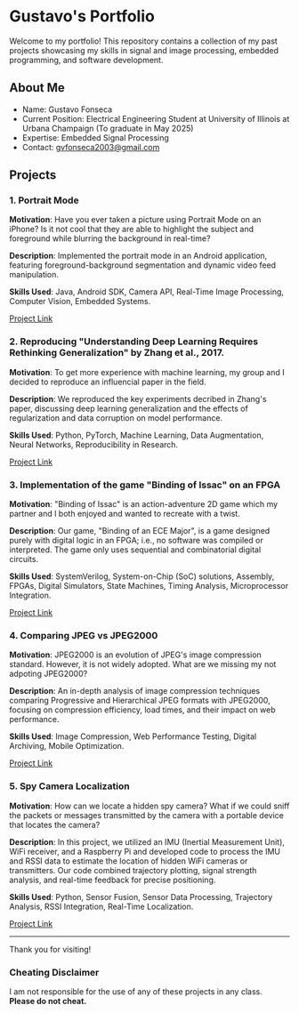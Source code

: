 # Gustavo's Portfolio
Welcome to my portfolio! This repository contains a collection of my past projects showcasing my skills in signal and image processing, embedded programming, and software development.

## About Me
- Name: Gustavo Fonseca
- Current Position: Electrical Engineering Student at University of Illinois at Urbana Champaign (To graduate in May 2025)
- Expertise: Embedded Signal Processing
- Contact: gvfonseca2003@gmail.com

## Projects
### 1. Portrait Mode
**Motivation**: Have you ever taken a picture using Portrait Mode on an iPhone? Is it not cool that they are able to highlight the subject and foreground while blurring the background in real-time?

**Description**: Implemented the portrait mode in an Android application, featuring foreground-background segmentation and dynamic video feed manipulation. 

**Skills Used**: Java, Android SDK, Camera API, Real-Time Image Processing, Computer Vision, Embedded Systems.  

[Project Link](./Portrait_Mode)
 
### 2. Reproducing "Understanding Deep Learning Requires Rethinking Generalization" by Zhang et al., 2017.
**Motivation**: To get more experience with machine learning, my group and I decided to reproduce an influencial paper in the field.

**Description**: We reproduced the key experiments decribed in Zhang's paper, discussing deep learning generalization and the effects of regularization and data corruption on model performance.  

**Skills Used**: Python, PyTorch, Machine Learning, Data Augmentation, Neural Networks, Reproducibility in Research.  

[Project Link](./CNN_Reproducibility_Challenge)

### 3. Implementation of the game "Binding of Issac" on an FPGA
**Motivation**: "Binding of Issac" is an action-adventure 2D game which my partner and I both enjoyed and wanted to recreate with a twist.

**Description**: Our game, "Binding of an ECE Major", is a game designed purely with digital logic in an FPGA; i.e., no software was compiled or interpreted. The game only uses sequential and combinatorial digital circuits. 

**Skills Used**: SystemVerilog, System-on-Chip (SoC) solutions, Assembly, FPGAs, Digital Simulators, State Machines, Timing Analysis, Microprocessor Integration.  

[Project Link](./Digital_Systems_Labs)

### 4. Comparing JPEG vs JPEG2000
**Motivation**: JPEG2000 is an evolution of JPEG's image compression standard. However, it is not widely adopted. What are we missing my not adpoting JPEG2000?

**Description**: An in-depth analysis of image compression techniques comparing Progressive and Hierarchical JPEG formats with JPEG2000, focusing on compression efficiency, load times, and their impact on web performance.  

**Skills Used**: Image Compression, Web Performance Testing, Digital Archiving, Mobile Optimization.  

[Project Link](./JPEG_Comparison)

### 5. Spy Camera Localization
**Motivation**: How can we locate a hidden spy camera? What if we could sniff the packets or messages transmitted by the camera with a portable device that locates the camera?

**Description**: In this project, we utilized an IMU (Inertial Measurement Unit), WiFi receiver, and a Raspberry Pi and developed code to process the IMU and RSSI data to estimate the location of hidden WiFi cameras or transmitters. Our code combined trajectory plotting, signal strength analysis, and real-time feedback for precise positioning.  

**Skills Used**: Python, Sensor Fusion, Sensor Data Processing, Trajectory Analysis, RSSI Integration, Real-Time Localization.  

[Project Link](./Spy_Camera_Localization)



---

Thank you for visiting!

### Cheating Disclaimer
I am not responsible for the use of any of these projects in any class. **Please do not cheat.**


